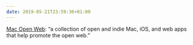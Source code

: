 ```yaml
---
date: 2019-05-21T23:59:36+01:00
---
```


[Mac Open Web](https://macopenweb.com): “a collection of open and indie Mac, iOS, and web apps that help promote the open web.”
